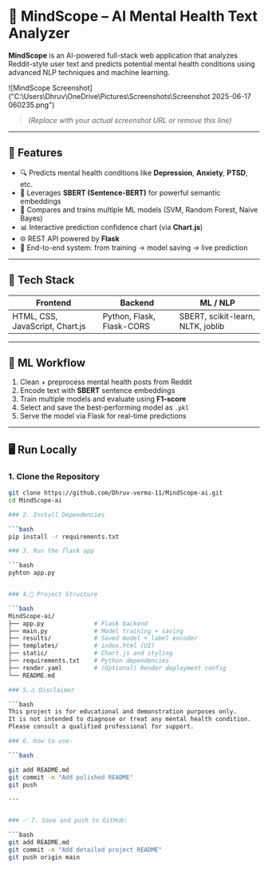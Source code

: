 # 🧠 MindScope – AI Mental Health Text Analyzer

**MindScope** is an AI-powered full-stack web application that analyzes Reddit-style user text and predicts potential mental health conditions using advanced NLP techniques and machine learning.

![MindScope Screenshot]("C:\Users\Dhruv\OneDrive\Pictures\Screenshots\Screenshot 2025-06-17 060235.png")
> *(Replace with your actual screenshot URL or remove this line)*

---

## 📌 Features

- 🔍 Predicts mental health conditions like **Depression**, **Anxiety**, **PTSD**, etc.
- 🧠 Leverages **SBERT (Sentence-BERT)** for powerful semantic embeddings
- 🤖 Compares and trains multiple ML models (SVM, Random Forest, Naive Bayes)
- 📊 Interactive prediction confidence chart (via **Chart.js**)
- 🌐 REST API powered by **Flask**
- 🔄 End-to-end system: from training → model saving → live prediction

---

## 🧰 Tech Stack

| Frontend                  | Backend             | ML / NLP                        |
|---------------------------|---------------------|----------------------------------|
| HTML, CSS, JavaScript, Chart.js | Python, Flask, Flask-CORS | SBERT, scikit-learn, NLTK, joblib |

---

## 🎯 ML Workflow

1. Clean + preprocess mental health posts from Reddit
2. Encode text with **SBERT** sentence embeddings
3. Train multiple models and evaluate using **F1-score**
4. Select and save the best-performing model as `.pkl`
5. Serve the model via Flask for real-time predictions

---

## 🖥️ Run Locally

### 1. Clone the Repository

```bash
git clone https://github.com/Dhruv-verma-11/MindScope-ai.git
cd MindScope-ai

### 2. Install Dependencies

```bash
pip install -r requirements.txt

### 3. Run the flask app

```bash
pyhton app.py


### 4.📁 Project Structure

```bash
MindScope-ai/
├── app.py              # Flask backend
├── main.py             # Model training + saving
├── results/            # Saved model + label encoder
├── templates/          # index.html (UI)
├── static/             # Chart.js and styling
├── requirements.txt    # Python dependencies
├── render.yaml         # (Optional) Render deployment config
└── README.md

### 5.⚠️ Disclaimer

```bash
This project is for educational and demonstration purposes only.
It is not intended to diagnose or treat any mental health condition.
Please consult a qualified professional for support.

### 6. How to use-

```bash

git add README.md
git commit -m "Add polished README"
git push

---


### ✅ 7. Save and push to GitHub:

```bash
git add README.md
git commit -m "Add detailed project README"
git push origin main
